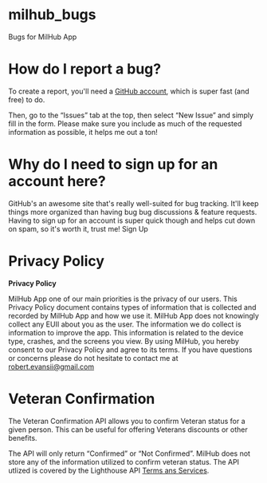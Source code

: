 # milhub_bugs
Bugs for MilHub App
# How do I report a bug?

To create a report, you'll need a [GitHub account](https://github.com/), which is super fast (and free) to do.

Then, go to the “Issues” tab at the top, then select “New Issue” and simply fill in the form. Please make sure you include as much of the requested information as possible, it helps me out a ton!

# Why do I need to sign up for an account here?

GitHub's an awesome site that's really well-suited for bug tracking. It'll keep things more organized than having bug bug discussions & feature requests. Having to sign up for an account is super quick though and helps cut down on spam, so it's worth it, trust me! Sign Up

# Privacy Policy

**Privacy Policy**

MilHub App one of our main priorities is the privacy of our users. This Privacy Policy document contains types of information that is collected and recorded by MilHub App and how we use it. MilHub App does not knowingly collect any EUII about you as the user. The information we do collect is information to improve the app. This information is related to the device type, crashes, and the screens you view. By using MilHub, you hereby consent to our Privacy Policy and agree to its terms. If you have questions or concerns please do not hesitate to contact me at robert.evansii@gmail.com

# Veteran Confirmation 

The Veteran Confirmation API allows you to confirm Veteran status for a given person. This can be useful for offering Veterans discounts or other benefits.

The API will only return “Confirmed” or “Not Confirmed”.  MilHub does not store any of the information utilized to confirm veteran status.  The API utlized is covered by the Lighthouse API [Terms ans Services](https://developer.va.gov/terms-of-service).
